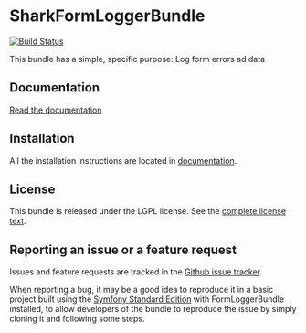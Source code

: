 SharkFormLoggerBundle
=======================
[![Build Status](https://secure.travis-ci.org/agiuliano/SharkLoggerBundle.png?branch=2.1)](https://travis-ci.org/agiuliano/SharkLoggerBundle)

This bundle has a simple, specific purpose: Log form errors ad data

Documentation
-------------

[Read the documentation](Resources/doc/index.md)

Installation
------------

All the installation instructions are located in [documentation](Resources/doc/index.md).

License
-------

This bundle is released under the LGPL license. See the [complete license text](Resources/meta/LICENSE).


Reporting an issue or a feature request
---------------------------------------

Issues and feature requests are tracked in the [Github issue tracker](https://github.com/agiuliano/SharkLoggerBundle/issues).

When reporting a bug, it may be a good idea to reproduce it in a basic project
built using the [Symfony Standard Edition](https://github.com/symfony/symfony-standard)
with FormLoggerBundle installed, to allow developers of the bundle to reproduce the issue by simply cloning it
and following some steps.
